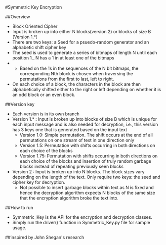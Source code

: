 #Symmetric Key Encryption 

##Overview
* Block Oriented Cipher
* Input is broken up into either N blocks(version 2) or blocks of size B (Version 1.*)
* There are two keys: a Seed for a psuedo-random generator and an alphabetic shift cipher key
* The seed is used to generate a series of bitmaps of length N until each position 1...N has a 1 in at least one of the bitmaps
* * Based on the 1s in the sequences of the N bit bitmaps, the corresponding Nth block is chosen when traversing the permutations from the first to last, left to right.
* On each choice of a block, the characters in the block are then alphabetically shifted either to the right or left depending on whether it is an odd block or an even block.

##Version key
* Each version is in its own branch
* Version 1.* : Input is broken up into blocks of size B which is unique for each input message and is also needed for decryption, i.e., this version has 3 keys one that is generated based on the input text
    * Version 1.0: Simple permutation. The shift occurs at the end of all permutations on one stream of text in one direction only
    * Version 1.5: Permutation with shifts occurring in both directions on each choice of the blocks
    * Version 1.75: Permutation with shifts occurring in both directions on each choice of the blocks and insertion of truly random garbage blocks instead of repeating previously seen blocks
* Version 2 : Input is broken up into N blocks. The block sizes vary depending on the length of the text. Only require two keys: the seed and cipher key for decryption.
    * Not possible to insert garbage blocks within text as N is fixed and hence the decryption algorithm expects N blocks of the same size that the encryption algorithm broke the text into.

##How to run
* Symmetric_Key is the API for the encryption and decryption classes.
* Simply run the driver() function in Symmetric_Key.py file for sample usage.

##inspired by John Shegan's research